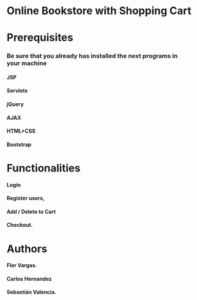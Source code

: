 # Online Bookstore with Shopping Cart

# Prerequisites

### Be sure that you already has installed the next programs in your machine
#### JSP
#### Servlets
#### jQuery
#### AJAX
#### HTML+CSS
#### Bootstrap


# Functionalities

#### Login
#### Register users, 
#### Add / Delete to Cart
#### Checkout.


# Authors

#### Flor Vargas.
#### Carlos Hernandez
#### Sebastián Valencia.

